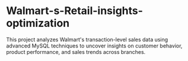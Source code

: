 # Walmart-s-Retail-insights-optimization
This project analyzes Walmart's transaction-level sales data using advanced MySQL techniques to uncover insights on customer behavior, product performance, and sales trends across branches.
